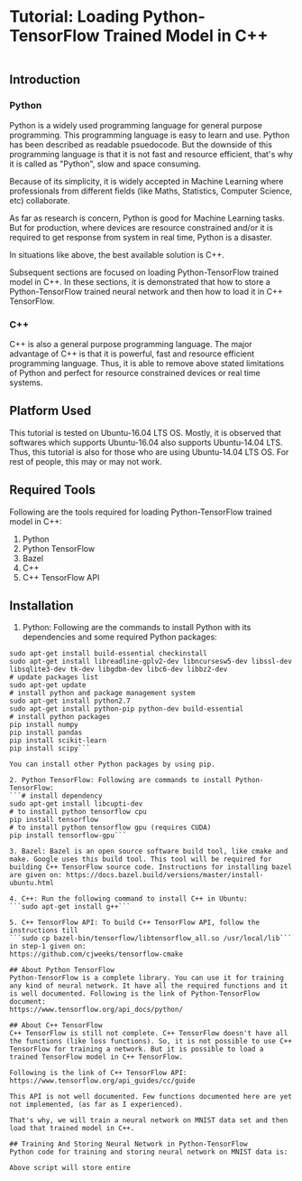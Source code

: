 # Tutorial: Loading Python-TensorFlow Trained Model in C++

<p align="center">
<img src="">
</p>

## Introduction
### Python
Python is a widely used programming language for general purpose programming. This programming language is easy to learn and use. Python has been described as readable psuedocode. But the downside of this programming language is that it is not fast and resource efficient, that's why it is called as "Python", slow and space consuming.

Because of its simplicity, it is widely accepted in Machine Learning where professionals from different fields (like Maths, Statistics, Computer Science, etc) collaborate.

As far as research is concern, Python is good for Machine Learning tasks. But for production, where devices are resource constrained and/or it is required to get response from system in real time, Python is a disaster.

In situations like above, the best available solution is C++.

Subsequent sections are focused on loading Python-TensorFlow trained model in C++. In these sections, it is demonstrated that how to store a Python-TensorFlow trained neural network and then how to load it in C++ TensorFlow.

### C++
C++ is also a general purpose programming language. The major advantage of C++ is that it is powerful, fast and resource efficient programming language. Thus, it is able to remove above stated limitations of Python and perfect for resource constrained devices or real time systems.

## Platform Used
This tutorial is tested on Ubuntu-16.04 LTS OS. Mostly, it is observed that softwares which supports Ubuntu-16.04 also supports Ubuntu-14.04 LTS. Thus, this tutorial is also for those who are using Ubuntu-14.04 LTS OS. For rest of people, this may or may not work.

## Required Tools
Following are the tools required for loading Python-TensorFlow trained model in C++:
1. Python
2. Python TensorFlow
3. Bazel
4. C++
5. C++ TensorFlow API

## Installation
1. Python: Following are the commands to install Python with its dependencies and some required Python packages:

```# python dependencies
sudo apt-get install build-essential checkinstall
sudo apt-get install libreadline-gplv2-dev libncursesw5-dev libssl-dev libsqlite3-dev tk-dev libgdbm-dev libc6-dev libbz2-dev
# update packages list
sudo apt-get update
# install python and package management system
sudo apt-get install python2.7
sudo apt-get install python-pip python-dev build-essential
# install python packages
pip install numpy
pip install pandas
pip install scikit-learn
pip install scipy```

You can install other Python packages by using pip.

2. Python TensorFlow: Following are commands to install Python-TensorFlow:
```# install dependency
sudo apt-get install libcupti-dev
# to install python tensorflow cpu
pip install tensorflow
# to install python tensorflow gpu (requires CUDA)
pip install tensorflow-gpu```

3. Bazel: Bazel is an open source software build tool, like cmake and make. Google uses this build tool. This tool will be required for building C++ TensorFlow source code. Instructions for installing bazel are given on: https://docs.bazel.build/versions/master/install-ubuntu.html

4. C++: Run the following command to install C++ in Ubuntu:
```sudo apt-get install g++```

5. C++ TensorFlow API: To build C++ TensorFlow API, follow the instructions till
```sudo cp bazel-bin/tensorflow/libtensorflow_all.so /usr/local/lib```
in step-1 given on:
https://github.com/cjweeks/tensorflow-cmake

## About Python TensorFlow
Python-TensorFlow is a complete library. You can use it for training any kind of neural network. It have all the required functions and it is well documented. Following is the link of Python-TensorFlow document:
https://www.tensorflow.org/api_docs/python/

## About C++ TensorFlow
C++ TensorFlow is still not complete. C++ TensorFlow doesn't have all the functions (like loss functions). So, it is not possible to use C++ TensorFlow for training a network. But it is possible to load a trained TensorFlow model in C++ TensorFlow.

Following is the link of C++ TensorFlow API:
https://www.tensorflow.org/api_guides/cc/guide

This API is not well documented. Few functions documented here are yet not implemented, (as far as I experienced).

That's why, we will train a neural network on MNIST data set and then load that trained model in C++.

## Training And Storing Neural Network in Python-TensorFlow
Python code for training and storing neural network on MNIST data is:

Above script will store entire 
